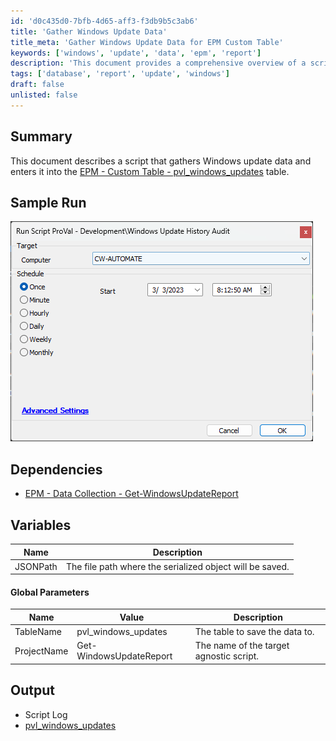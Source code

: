 ```yaml
---
id: 'd0c435d0-7bfb-4d65-aff3-f3db9b5c3ab6'
title: 'Gather Windows Update Data'
title_meta: 'Gather Windows Update Data for EPM Custom Table'
keywords: ['windows', 'update', 'data', 'epm', 'report']
description: 'This document provides a comprehensive overview of a script that gathers Windows update data and enters it into the EPM - Custom Table - pvl_windows_updates. It includes details on dependencies, variables, global parameters, and the expected output.'
tags: ['database', 'report', 'update', 'windows']
draft: false
unlisted: false
---
```


## Summary

This document describes a script that gathers Windows update data and enters it into the [EPM - Custom Table - pvl_windows_updates](<../tables/pvl_windows_updates.md>) table.

## Sample Run

![Sample Run](../../../static/img/Windows-Update-History-Audit/image_1.png)

## Dependencies

- [EPM - Data Collection - Get-WindowsUpdateReport](<../../powershell/Get-WindowsUpdateReport.md>)

## Variables

| Name      | Description                                         |
|-----------|-----------------------------------------------------|
| JSONPath  | The file path where the serialized object will be saved. |

#### Global Parameters

| Name        | Value                 | Description                                   |
|-------------|-----------------------|-----------------------------------------------|
| TableName   | pvl_windows_updates    | The table to save the data to.               |
| ProjectName | Get-WindowsUpdateReport | The name of the target agnostic script.      |

## Output

- Script Log
- [pvl_windows_updates](<../tables/pvl_windows_updates.md>)

